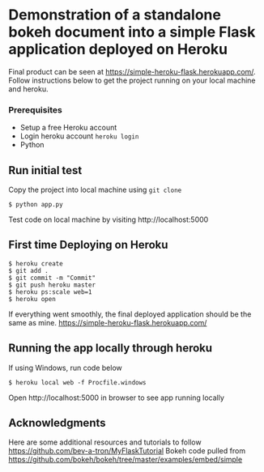 # Demonstration of a standalone bokeh document into a simple Flask application deployed on Heroku 
Final product can be seen at https://simple-heroku-flask.herokuapp.com/.
Follow instructions below to get the project running on your local machine and heroku. 

### Prerequisites
* Setup a free Heroku account
* Login heroku account ``` heroku login ``` 
* Python 
 
## Run initial test 
Copy the project into local machine using ```git clone```
```
$ python app.py
```
Test code on local machine by visiting http://localhost:5000

## First time Deploying on Heroku
```
$ heroku create 
$ git add .
$ git commit -m "Commit" 
$ git push heroku master
$ heroku ps:scale web=1
$ heroku open
```
If everything went smoothly, the final deployed application should be the same as mine. https://simple-heroku-flask.herokuapp.com/

## Running the app locally through heroku
If using Windows, run code below 
```
$ heroku local web -f Procfile.windows 
```
Open http://localhost:5000 in browser to see app running locally


## Acknowledgments
Here are some additional resources and tutorials to follow 
https://github.com/bev-a-tron/MyFlaskTutorial
Bokeh code pulled from 
https://github.com/bokeh/bokeh/tree/master/examples/embed/simple


